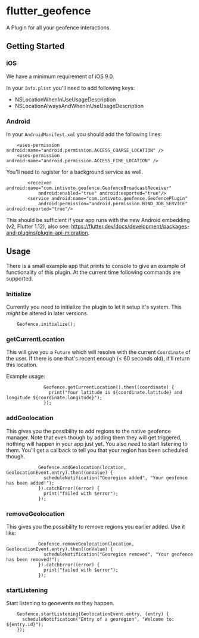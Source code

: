 # flutter_geofence

A Plugin for all your geofence interactions.

## Getting Started

### iOS

We have a minimum requirement of iOS 9.0.

In your `Info.plist` you'll need to add following keys:
- NSLocationWhenInUseUsageDescription
- NSLocationAlwaysAndWhenInUseUsageDescription

### Android

In your `AndroidManifest.xml` you should add the following lines:

```
    <uses-permission android:name="android.permission.ACCESS_COARSE_LOCATION" />
    <uses-permission android:name="android.permission.ACCESS_FINE_LOCATION" />
```

You'll need to register for a background service as well.

```
        <receiver android:name="com.intivoto.geofence.GeofenceBroadcastReceiver"
            android:enabled="true" android:exported="true"/>
        <service android:name="com.intivoto.geofence.GeofencePlugin"
            android:permission="android.permission.BIND_JOB_SERVICE" android:exported="true"/>
```

This should be sufficient if your app runs with the new Android embedding (v2, Flutter 1.12), also see: https://flutter.dev/docs/development/packages-and-plugins/plugin-api-migration.

## Usage

There is a small example app that prints to console to give an example of functionality of this plugin. At the current time following commands are supported.

### Initialize

Currently you need to initialize the plugin to let it setup it's system. This *might* be altered in later versions.

```
    Geofence.initialize();
```

### getCurrentLocation

This will give you a `Future` which will resolve with the current `Coordinate` of the user. If there is one that's recent enough (< 60 seconds old), it'll return this location. 

Example usage:
```
              Geofence.getCurrentLocation().then((coordinate) {
                print("Your latitude is ${coordinate.latitude} and longitude ${coordinate.longitude}");
              });
```

### addGeolocation

This gives you the possibility to add regions to the native geofence manager. Note that even though by adding them they will get triggered, nothing will happen in your app just yet. You also need to start listening to them. You'll get a callback to tell you that your region has been scheduled though.

```
            Geofence.addGeolocation(location, GeolocationEvent.entry).then((onValue) {
              scheduleNotification("Georegion added", "Your geofence has been added!");
            }).catchError((error) {
              print("failed with $error");
            });
```

### removeGeolocation

This gives you the possibility to remove regions you earlier added. Use it like:

```
            Geofence.removeGeolocation(location, GeolocationEvent.entry).then((onValue) {
              scheduleNotification("Georegion removed", "Your geofence has been removed!");
            }).catchError((error) {
              print("failed with $error");
            });
```

### startListening
Start listening to geoevents as they happen.

```
    Geofence.startListening(GeolocationEvent.entry, (entry) {
      scheduleNotification("Entry of a georegion", "Welcome to: ${entry.id}");
    });
```